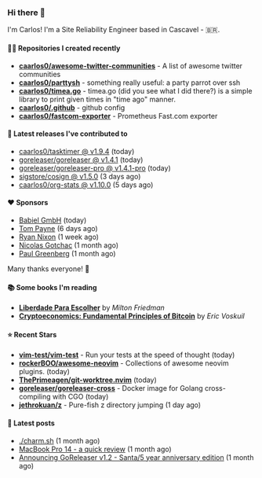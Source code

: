 ### Hi there 👋

I'm Carlos! I'm a Site Reliability Engineer based in Cascavel - 🇧🇷.

#### 👨‍💻 Repositories I created recently
- **[caarlos0/awesome-twitter-communities](https://github.com/caarlos0/awesome-twitter-communities)** - A list of awesome twitter communities
- **[caarlos0/parttysh](https://github.com/caarlos0/parttysh)** - something really useful: a party parrot over ssh
- **[caarlos0/timea.go](https://github.com/caarlos0/timea.go)** - timea.go (did you see what I did there?) is a simple library to print given times in &#34;time ago&#34; manner.
- **[caarlos0/.github](https://github.com/caarlos0/.github)** - github config
- **[caarlos0/fastcom-exporter](https://github.com/caarlos0/fastcom-exporter)** - Prometheus Fast.com exporter

#### 🚀 Latest releases I've contributed to


- [caarlos0/tasktimer @ v1.9.4](https://github.com/caarlos0/tasktimer/releases/tag/v1.9.4) (today)
- [goreleaser/goreleaser @ v1.4.1](https://github.com/goreleaser/goreleaser/releases/tag/v1.4.1) (today)
- [goreleaser/goreleaser-pro @ v1.4.1-pro](https://github.com/goreleaser/goreleaser-pro/releases/tag/v1.4.1-pro) (today)
- [sigstore/cosign @ v1.5.0](https://github.com/sigstore/cosign/releases/tag/v1.5.0) (3 days ago)
- [caarlos0/org-stats @ v1.10.0](https://github.com/caarlos0/org-stats/releases/tag/v1.10.0) (5 days ago)

#### ❤️ Sponsors
- [Babiel GmbH](https://github.com/babiel) (today)
- [Tom Payne](https://github.com/twpayne) (6 days ago)
- [Ryan Nixon](https://github.com/taiidani) (1 week ago)
- [Nicolas Gotchac](https://github.com/ngotchac) (1 month ago)
- [Paul Greenberg](https://github.com/greenpau) (1 month ago)

Many thanks everyone! 🙏

#### 📚 Some books I'm reading
- **[Liberdade Para Escolher](https://www.goodreads.com/book/show/17238591-liberdade-para-escolher)** by _Milton Friedman_
- **[Cryptoeconomics: Fundamental Principles of Bitcoin](https://www.goodreads.com/book/show/56919322-cryptoeconomics)** by _Eric Voskuil_

#### ⭐ Recent Stars


- **[vim-test/vim-test](https://github.com/vim-test/vim-test)** - Run your tests at the speed of thought (today)
- **[rockerBOO/awesome-neovim](https://github.com/rockerBOO/awesome-neovim)** - Collections of awesome neovim plugins. (today)
- **[ThePrimeagen/git-worktree.nvim](https://github.com/ThePrimeagen/git-worktree.nvim)** (today)
- **[goreleaser/goreleaser-cross](https://github.com/goreleaser/goreleaser-cross)** - Docker image for Golang cross-compiling with CGO (today)
- **[jethrokuan/z](https://github.com/jethrokuan/z)** - Pure-fish z directory jumping (1 day ago)

#### 📄 Latest posts
- [./charm.sh](https://carlosbecker.com/posts/charm/) (1 month ago)
- [MacBook Pro 14 - a quick review](https://carlosbecker.com/posts/macbook-pro-14/) (1 month ago)
- [Announcing GoReleaser v1.2 - Santa/5 year anniversary edition](https://carlosbecker.com/posts/goreleaser-v1.2/) (1 month ago)
